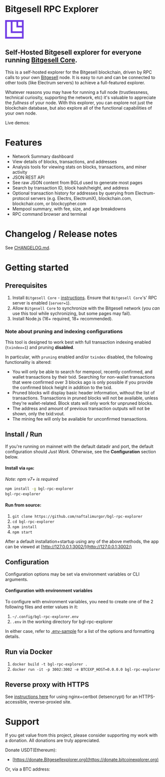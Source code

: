 # Bitgesell RPC Explorer

<img src="Icon.png" style="height: 60px;" />

## Self-Hosted Bitgesell explorer for everyone running [Bitgesell Core](https://github.com/BitgesellOfficial/bitgesell).

This is a self-hosted explorer for the Bitgesell blockchain, driven by RPC calls to your own [Bitgesell](https://github.com/Bitgesell/Bitgesell) node. It is easy to run and can be connected to other tools (like Electrum servers) to achieve a full-featured explorer.

Whatever reasons you may have for running a full node (trustlessness, technical curiosity, supporting the network, etc) it's valuable to appreciate the *fullness* of your node. With this explorer, you can explore not just the blockchain database, but also explore all of the functional capabilities of your own node.

Live demos:



# Features

* Network Summary dashboard
* View details of blocks, transactions, and addresses
* Analysis tools for viewing stats on blocks, transactions, and miner activity
* JSON REST API
* See raw JSON content from BGLd used to generate most pages
* Search by transaction ID, block hash/height, and address
* Optional transaction history for addresses by querying from Electrum-protocol servers (e.g. Electrs, ElectrumX), blockchain.com, blockchair.com, or blockcypher.com
* Mempool summary, with fee, size, and age breakdowns
* RPC command browser and terminal


# Changelog / Release notes

See [CHANGELOG.md](/CHANGELOG.md).


# Getting started

## Prerequisites

1. Install `Bitgesell Core` - [instructions](https://docs.bitgesell.org). Ensure that `Bitgesell Core`'s' RPC server is enabled (`server=1`).
2. Allow `Bitgesell Core` to synchronize with the Bitgesell network (you *can* use this tool while sychronizing, but some pages may fail).
3. Install Node.js (16+ required, 18+ recommended).

### Note about pruning and indexing configurations

This tool is designed to work best with full transaction indexing enabled (`txindex=1`) and pruning **disabled**. 

In particular, with `pruning` enabled and/or `txindex` disabled, the following functionality is altered:

* You will only be able to search for mempool, recently confirmed, and wallet transactions by their txid. Searching for non-wallet transactions that were confirmed over 3 blocks ago is only possible if you provide the confirmed block height in addition to the txid.
* Pruned blocks will display basic header information, without the list of transactions. Transactions in pruned blocks will not be available, unless they're wallet-related. Block stats will only work for unpruned blocks.
* The address and amount of previous transaction outputs will not be shown, only the txid:vout.
* The mining fee will only be available for unconfirmed transactions.


## Install / Run

If you're running on mainnet with the default datadir and port, the default configuration should *Just Work*. Otherwise, see the **Configuration** section below.

#### Install via `npm`:

*Note: npm v7+ is required*

```bash
npm install -g bgl-rpc-explorer
bgl-rpc-explorer
```

#### Run from source:

1. `git clone https://github.com/naftalimurgor/bgl-rpc-explorer`
2. `cd bgl-rpc-explorer`
3. `npm install`
4. `npm start`


After a default installation+startup using any of the above methods, the app can be viewed at [http://127.0.0.1:3002/](http://127.0.0.1:3002/)


## Configuration

Configuration options may be set via environment variables or CLI arguments.

#### Configuration with environment variables

To configure with environment variables, you need to create one of the 2 following files and enter values in it:

1. `~/.config/bgl-rpc-explorer.env`
2. `.env` in the working directory for bgl-rpc-explorer

In either case, refer to [.env-sample](.env-sample) for a list of the options and formatting details.

## Run via Docker

1. `docker build -t bgl-rpc-explorer .`
2. `docker run -it -p 3002:3002 -e BTCEXP_HOST=0.0.0.0 bgl-rpc-explorer`


## Reverse proxy with HTTPS

See [instructions here](docs/nginx-reverse-proxy.md) for using nginx+certbot (letsencrypt) for an HTTPS-accessible, reverse-proxied site.


# Support

If you get value from this project, please consider supporting my work with a donation. All donations are truly appreciated.

Donate USDT(Ethereum):

* [https://donate.Bitgesellexplorer.org](https://donate.bitcoinexplorer.org)

Or, via a BTC address:



